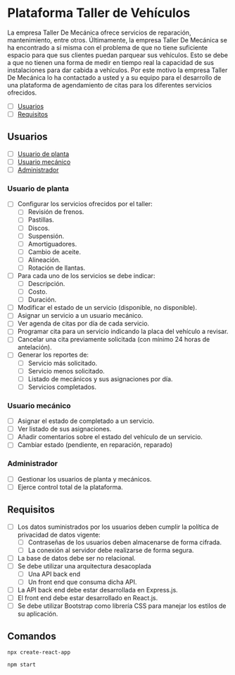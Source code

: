 # Plataforma Taller de Vehículos

La empresa Taller De Mecánica ofrece servicios de reparación, mantenimiento, entre otros. Últimamente, la empresa Taller De Mecánica se ha encontrado a sí misma con el problema de que no tiene suficiente espacio para que sus clientes puedan parquear sus vehículos. Esto se debe a que no tienen una forma de medir en tiempo real la capacidad de sus instalaciones para dar cabida a vehículos. Por este motivo la empresa Taller De Mecánica lo ha contactado a usted y a su equipo para el desarrollo de una plataforma de agendamiento de citas para los diferentes servicios ofrecidos.

- [ ] [Usuarios](#usuarios)
- [ ] [Requisitos](#requisitos)

## Usuarios

- [ ] [Usuario de planta](#usuario-de-planta)
- [ ] [Usuario mecánico](#usuario-mecánico)
- [ ] [Administrador](#administrador)

### Usuario de planta

- [ ] Configurar los servicios ofrecidos por el taller:
  - [ ] Revisión de frenos.
  - [ ] Pastillas.
  - [ ] Discos.
  - [ ] Suspensión.
  - [ ] Amortiguadores.
  - [ ] Cambio de aceite.
  - [ ] Alineación.
  - [ ] Rotación de llantas.
- [ ] Para cada uno de los servicios se debe indicar:
  - [ ] Descripción.
  - [ ] Costo.
  - [ ] Duración.
- [ ] Modificar el estado de un servicio (disponible, no disponible).
- [ ] Asignar un servicio a un usuario mecánico.
- [ ] Ver agenda de citas por día de cada servicio.
- [ ] Programar cita para un servicio indicando la placa del vehículo a revisar.
- [ ] Cancelar una cita previamente solicitada (con mínimo 24 horas de antelación).
- [ ] Generar los reportes de:
  - [ ] Servicio más solicitado.
  - [ ] Servicio menos solicitado.
  - [ ] Listado de mecánicos y sus asignaciones por día.
  - [ ] Servicios completados.

### Usuario mecánico

- [ ] Asignar el estado de completado a un servicio.
- [ ] Ver listado de sus asignaciones.
- [ ] Añadir comentarios sobre el estado del vehículo de un servicio.
- [ ] Cambiar estado (pendiente, en reparación, reparado)

### Administrador

- [ ] Gestionar los usuarios de planta y mecánicos.
- [ ] Ejerce control total de la plataforma.

## Requisitos

- [ ] Los datos suministrados por los usuarios deben cumplir la política de privacidad de datos vigente:
  - [ ] Contraseñas de los usuarios deben almacenarse de forma cifrada.
  - [ ] La conexión al servidor debe realizarse de forma segura.
- [ ] La base de datos debe ser no relacional.
- [ ] Se debe utilizar una arquitectura desacoplada
  - [ ] Una API back end
  - [ ] Un front end que consuma dicha API.
- [ ] La API back end debe estar desarrollada en Express.js.
- [ ] El front end debe estar desarrollado en React.js.
- [ ] Se debe utilizar Bootstrap como librería CSS para manejar los estilos de su aplicación.

Comandos
-

```
npx create-react-app
```

```
npm start
```
